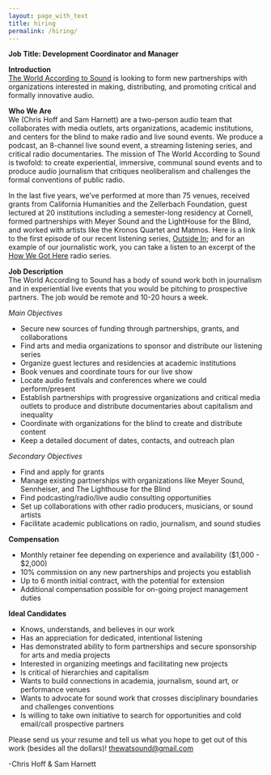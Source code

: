 ```yaml
---
layout: page_with_text
title: hiring
permalink: /hiring/
---
```


<b>Job Title: Development Coordinator and Manager</b>

<b>Introduction</b><br>
<a href="https://www.theworldaccordingtosound.org">The World According to Sound</a> is looking to form new partnerships with organizations interested in making, distributing, and promoting critical and formally innovative audio.

<b>Who We Are</b><br>
We (Chris Hoff and Sam Harnett) are a two-person audio team that collaborates with media outlets, arts organizations, academic institutions, and centers for the blind to make radio and live sound events. We produce a podcast, an 8-channel live sound event, a streaming listening series, and critical radio documentaries. The mission of The World According to Sound is twofold: to create experiential, immersive, communal sound events and to produce audio journalism that critiques neoliberalism and challenges the formal conventions of public radio.

In the last five years, we’ve performed at more than 75 venues, received grants from California Humanities and the Zellerbach Foundation, guest lectured at 20 institutions including a semester-long residency at Cornell, formed partnerships with Meyer Sound and the LightHouse for the Blind, and worked with artists like the Kronos Quartet and Matmos. Here is a link to the first episode of our recent listening series, <a href="https://soundcloud.com/worldaccordingtosound/wats-pandemic-show-outside-in-1232020/s-Nb7sqockuge">Outside In</a>; and for an example of our journalistic work, you can take a listen to an excerpt of the <a href="https://www.kqed.org/howwegothere">How We Got Here</a> radio series.

<b>Job Description</b><br>
The World According to Sound has a body of sound work both in journalism and in experiential live events that you would be pitching to prospective partners. The job would be remote and 10-20 hours a week.

<i>Main Objectives</i>
<ul>
<li>Secure new sources of funding through partnerships, grants, and collaborations</li>
<li>Find arts and media organizations to sponsor and distribute our listening series</li>
<li>Organize guest lectures and residencies at academic institutions</li>
<li>Book venues and coordinate tours for our live show</li>
<li>Locate audio festivals and conferences where we could perform/present</li>
<li>Establish partnerships with progressive organizations and critical media outlets to produce and distribute documentaries about capitalism and inequality</li>
<li>Coordinate with organizations for the blind to create and distribute content</li>
<li>Keep a detailed document of dates, contacts, and outreach plan</li>
  </ul>

<i>Secondary Objectives</i>
<ul>
  <li>Find and apply for grants</li>
<li>Manage existing partnerships with organizations like Meyer Sound, Sennheiser, and The Lighthouse for the Blind</li>
<li>Find podcasting/radio/live audio consulting opportunities</li>
<li>Set up collaborations with other radio producers, musicians, or sound artists</li>
<li>Facilitate academic publications on radio, journalism, and sound studies</li>
  </ul>

<b>Compensation</b>
<ul>
<li>Monthly retainer fee depending on experience and availability ($1,000 - $2,000)</li>
<li>10% commission on any new partnerships and projects you establish</li>
<li>Up to 6 month initial contract, with the potential for extension</li>
<li>Additional compensation possible for on-going project management duties</li>
  </ul>

<b>Ideal Candidates</b>
<ul>
<li>Knows, understands, and believes in our work</li>
<li>Has an appreciation for dedicated, intentional listening</li>
<li>Has demonstrated ability to form partnerships and secure sponsorship for arts and media projects</li>
<li>Interested in organizing meetings and facilitating new projects</li>
<li>Is critical of hierarchies and capitalism</li>
<li>Wants to build connections in academia, journalism, sound art, or performance venues</li>
<li>Wants to advocate for sound work that crosses disciplinary boundaries and challenges conventions</li>
<li>Is willing to take own initiative to search for opportunities and cold email/call prospective partners</li>
  </ul>

Please send us your resume and tell us what you hope to get out of this work (besides all the dollars)! thewatsound@gmail.com

-Chris Hoff & Sam Harnett
